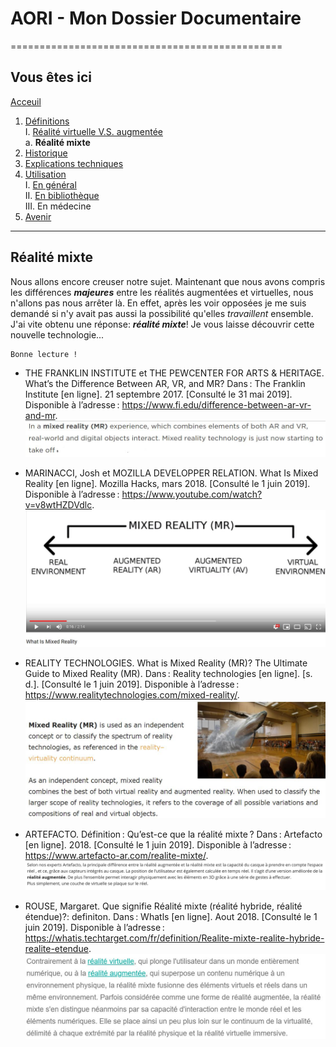 # AORI - Mon Dossier Documentaire
===============================================

## Vous êtes ici  
[Acceuil](Introduction.md)

1. [Définitions](Definition.md)  
    I. [Réalité virtuelle V.S. augmentée](vs.md)  
             a. **Réalité mixte**
2. [Historique](Histoire.md)
3. [Explications techniques](Fonctionnement.md)
4. [Utilisation](utilisation.md)  
     I.   [En général](engeneral.md)  
     II.  [En bibliothèque](bibli.md)  
     III. En médecine  
 5. [Avenir](Avenir.md)

-----------------------------------------------
 **Réalité mixte**
 ---------------------------------------------------------------------------------------------------------------------------------------
 
Nous allons encore creuser notre sujet. Maintenant que nous avons compris les différences ___majeures___ entre les réalités augmentées et virtuelles, nous n'allons pas nous arrêter là. En effet, après les voir opposées je me suis demandé si n'y avait pas aussi la possibilité qu'elles *travaillent* ensemble. J'ai vite obtenu une réponse: ___réalité mixte___! Je vous laisse découvrir cette nouvelle technologie...

````
Bonne lecture !
````
*  THE FRANKLIN INSTITUTE et THE PEWCENTER FOR ARTS & HERITAGE. What’s the Difference Between AR, VR, and MR? Dans : The Franklin Institute [en ligne]. 21 septembre 2017. [Consulté le 31 mai 2019]. Disponible à l’adresse : https://www.fi.edu/difference-between-ar-vr-and-mr.  
![premiere realite mixte](/Images/mr1.JPG)  

* MARINACCI, Josh et MOZILLA DEVELOPPER RELATION. What Is Mixed Reality [en ligne]. Mozilla Hacks, mars 2018. [Consulté le 1 juin 2019]. Disponible à l’adresse : https://www.youtube.com/watch?v=v8wtHZDVdlc.  
![image realite mixte](/Images/mr2.JPG)  

* REALITY TECHNOLOGIES. What is Mixed Reality (MR)? The Ultimate Guide to Mixed Reality (MR). Dans : Reality technologies [en ligne]. [s. d.]. [Consulté le 1 juin 2019]. Disponible à l’adresse : https://www.realitytechnologies.com/mixed-reality/.  
![Definiton realite mixte](/Images/mr3.JPG)  

* ARTEFACTO. Définition : Qu’est-ce que la réalité mixte ? Dans : Artefacto [en ligne]. 2018. [Consulté le 1 juin 2019]. Disponible à l’adresse : https://www.artefacto-ar.com/realite-mixte/.  
![defintion plus precise mr](/Images/mr4.JPG)  

* ROUSE, Margaret. Que signifie Réalité mixte (réalité hybride, réalité étendue)?: definiton. Dans : Whatls [en ligne]. Aout 2018. [Consulté le 1 juin 2019]. Disponible à l’adresse : https://whatis.techtarget.com/fr/definition/Realite-mixte-realite-hybride-realite-etendue.  
![defintion complete mr](/Images/mr5.JPG)


